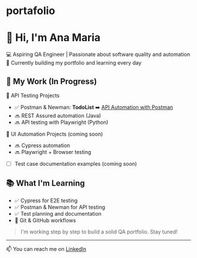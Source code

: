 # portafolio
# 👋 Hi, I'm Ana Maria

💻 Aspiring QA Engineer | Passionate about software quality and automation  
🎯 Currently building my portfolio and learning every day  

## 🔧 My Work (In Progress)

🧪 API Testing Projects
- ✅ Postman & Newman: **TodoList** ➡️ [API Automation with Postman](https://github.com/anazenteno/postman-todolist-api-testing)
- 🔜 REST Assured automation (Java)
- 🔜 API testing with Playwright (Python)

🤖 UI Automation Projects (coming soon)
- 🔜 Cypress automation
- 🔜 Playwright + Browser testing
  
- [ ] Test case documentation examples (coming soon)

## 📚 What I'm Learning

- ✅ Cypress for E2E testing
- ✅ Postman & Newman for API testing
- ✅ Test planning and documentation
- 🔄 Git & GitHub workflows

> I'm working step by step to build a solid QA portfolio. Stay tuned!

---

📫 You can reach me on [LinkedIn](https://www.linkedin.com/in/ana-maria-mamani-zenteno-5280921b2)   
